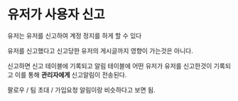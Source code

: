 # 유저가 사용자 신고

유저는 유저를 신고하여 계정 정지를 하게 할 수 있다

유저를 신고했다고 신고당한 유저의 게시글까지 영향이 가는것은 아니다.

신고하면 신고 테이블에 기록되고
알림 테이블에 어떤 유저가 유저를 신고한것이 기록되고
이를 통해 **관리자에게** 신고알림이 전송된다.

팔로우 / 팀 초대 / 가입요청 알림이랑 비슷하다고 보면 됨.
